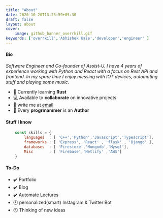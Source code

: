 ```yaml
---
title: "About"
date: 2020-10-20T13:23:59+05:30
draft: false
layout: about
cover:
    image: github_banner_overrkill.gif
keywords: ['overrkill','Abhishek Kale','developer','engineer' ]
---
```





#### Bio
*Software Engineer and Co-founder of Assist-U. I have 4 years of experience working with Python and React with a focus on Rest API and frontend. In my spare time I enjoy messing with IOT devices, automating stuff and playing some music.*

- 🌱 Currently learning **Rust**<br> 
- 💻 Available to **collaborate** on innovative projects 
- 📧 write me at [email](mailto:zabhishekkale@gmail.com) <br> 
- 📌 Every **progrmammer** is an **Author**  <br>

#### Stuff I know
```javascript
    const skills = {
        languages  : [ 'C++','Python','Javascript','Typescript'],
        frameworks : [ 'Express', 'React' , 'flask' , 'Django' ],
        databases  : [ 'Firestore','Mongodb','Mysql'],
        Misc       : [ 'Firebase','Netlify' ,'AWS']
    }
```
#### To-Do

- ✔️ Portfolio
- ✔️ Blog
- ✔️ Automate Lectures
- 🕙 personalized(smart)  Instagram & Twitter Bot
- 🕙 Thinking of new ideas
